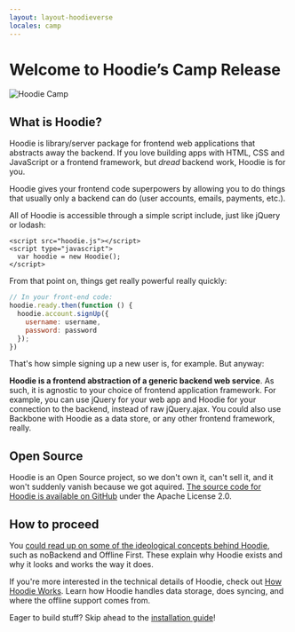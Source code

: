 ```yaml
---
layout: layout-hoodieverse
locales: camp
---
```


# Welcome to Hoodie’s Camp Release

![Hoodie Camp](http://hood.ie/dist1/content_img/index/hoodie-camp-transparent.png)

## What is Hoodie?

Hoodie is library/server package for frontend web applications that abstracts away the backend. If you love building apps with HTML, CSS and JavaScript or a frontend framework, but *dread* backend work, Hoodie is for you.

Hoodie gives your frontend code superpowers by allowing you to do things that usually only a backend can do (user accounts, emails, payments, etc.).

All of Hoodie is accessible through a simple script include, just like jQuery or lodash:

<pre><code class="language-markup">&lt;script src="hoodie.js"&gt;&lt;/script&gt;
&lt;script type="javascript"&gt;
  var hoodie = new Hoodie();
&lt;/script&gt;</code></pre>

From that point on, things get really powerful really quickly:

```javascript
// In your front-end code:
hoodie.ready.then(function () {
  hoodie.account.signUp({
    username: username,
    password: password
  });
})
```

That's how simple signing up a new user is, for example. But anyway:

**Hoodie is a frontend abstraction of a generic backend web service**. As such, it is agnostic to your choice of frontend application framework. For example, you can use jQuery for your web app and Hoodie for your connection to the backend, instead of raw jQuery.ajax. You could also use Backbone with Hoodie as a data store, or any other frontend framework, really.

## Open Source

Hoodie is an Open Source project, so we don't own it, can't sell it, and it won't suddenly vanish because we got aquired. <a href="http://github.com/hoodiehq" target="_blank">The source code for Hoodie is available on GitHub</a> under the Apache License 2.0.

## How to proceed

You [could read up on some of the ideological concepts behind Hoodie](/camp/hoodieverse/hoodie-concepts.html), such as noBackend and Offline First. These explain why Hoodie exists and why it looks and works the way it does.

If you're more interested in the technical details of Hoodie, check out [How Hoodie Works](/camp/hoodieverse/how-hoodie-works.html). Learn how Hoodie handles data storage, does syncing, and where the offline support comes from.

Eager to build stuff? Skip ahead to the [installation guide](/camp/start/)!
